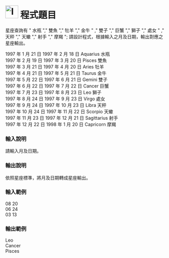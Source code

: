 <h1><img class="alignnone  wp-image-41" src="https://catmaoblog.files.wordpress.com/2016/10/3h9rzur.png" alt="Icon made by Popcorns Arts from www.flaticon.com" width="40" height="40" /> 程式題目</h1>
星座查詢有 " 水瓶 "," 雙魚 "," 牡羊 "," 金牛 " ," 雙子 "," 巨蟹 "," 獅子 "," 處女 " ," 天秤 "," 天蠍 "," 射手 "," 摩羯 "; 請設計程式，根據輸入之月及日期，輸出對應之星座輸出。<br>

1997 年 1 月 21 日 1997 年 2 月 18 日 Aquarius 水瓶<br>
1997 年 2 月 19 日 1997 年 3 月 20 日 Pisces 雙魚<br>
1997 年 3 月 21 日 1997 年 4 月 20 日 Aries 牡羊<br>
1997 年 4 月 21 日 1997 年 5 月 21 日 Taurus 金牛<br>
1997 年 5 月 22 日 1997 年 6 月 21 日 Gemini 雙子<br>
1997 年 6 月 22 日 1997 年 7 月 22 日 Cancer 巨蟹<br>
1997 年 7 月 23 日 1997 年 8 月 23 日 Leo 獅子<br>
1997 年 8 月 24 日 1997 年 9 月 23 日 Virgo 處女<br>
1997 年 9 月 24 日 1997 年 10 月 23 日 Libra 天秤<br>
1997 年 10 月 24 日 1997 年 11 月 22 日 Scorpio 天蠍<br>
1997 年 11 月 23 日 1997 年 12 月 21 日 Sagittarius 射手<br>
1997 年 12 月 22 日 1998 年 1 月 20 日 Capricorn 摩羯<br>

<h3>輸入說明</h3>
請輸入月及日期。<br>

<h3>輸出說明</h3>
依照星座標準，將月及日期轉成星座輸出。<br>

<h3>輸入範例</h3>
08 20<br>
06 24<br>
03 13<br>

<h3>輸出範例</h3>
Leo<br>
Cancer<br>
Pisces<br>
